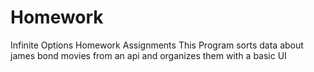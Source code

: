 # Homework
Infinite Options Homework Assignments
This Program sorts data about james bond movies from an api and organizes them with a basic UI
